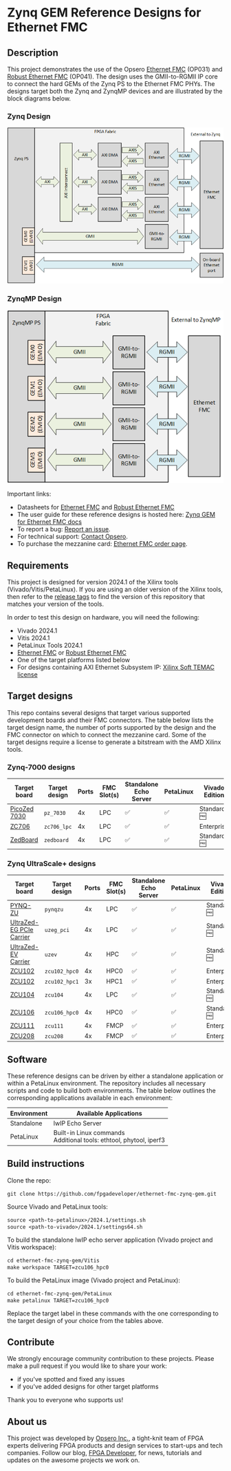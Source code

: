 # Zynq GEM Reference Designs for Ethernet FMC

## Description

This project demonstrates the use of the Opsero [Ethernet FMC] (OP031) and [Robust Ethernet FMC] (OP041).
The design uses the GMII-to-RGMII IP core to connect the hard GEMs of the Zynq PS to the Ethernet FMC
PHYs. The designs target both the Zynq and ZynqMP devices and are illustrated by the block diagrams below.

### Zynq Design

![Zynq GEM design block diagram](docs/source/images/zynq-gem-design-block-diagram.png "Zynq GEM design block diagram")

### ZynqMP Design

![ZynqMP GEM design block diagram](docs/source/images/zynqmp-gem-design-block-diagram.png "ZynqMP GEM design block diagram")

Important links:

* Datasheets for [Ethernet FMC] and [Robust Ethernet FMC]
* The user guide for these reference designs is hosted here: [Zynq GEM for Ethernet FMC docs](https://zynqgem.ethernetfmc.com "Zynq GEM for Ethernet FMC docs")
* To report a bug: [Report an issue](https://github.com/fpgadeveloper/ethernet-fmc-zynq-gem/issues "Report an issue").
* For technical support: [Contact Opsero](https://opsero.com/contact-us "Contact Opsero").
* To purchase the mezzanine card: [Ethernet FMC order page](https://opsero.com/product/ethernet-fmc "Ethernet FMC order page").

## Requirements

This project is designed for version 2024.1 of the Xilinx tools (Vivado/Vitis/PetaLinux). 
If you are using an older version of the Xilinx tools, then refer to the 
[release tags](https://github.com/fpgadeveloper/ethernet-fmc-zynq-gem/tags "releases")
to find the version of this repository that matches your version of the tools.

In order to test this design on hardware, you will need the following:

* Vivado 2024.1
* Vitis 2024.1
* PetaLinux Tools 2024.1
* [Ethernet FMC] or [Robust Ethernet FMC]
* One of the target platforms listed below
* For designs containing AXI Ethernet Subsystem IP: [Xilinx Soft TEMAC license](http://ethernetfmc.com/getting-a-license-for-the-xilinx-tri-mode-ethernet-mac/ "Xilinx Soft TEMAC license")

## Target designs

This repo contains several designs that target various supported development boards and their
FMC connectors. The table below lists the target design name, the number of ports supported by the design and 
the FMC connector on which to connect the mezzanine card. Some of the target designs
require a license to generate a bitstream with the AMD Xilinx tools.

<!-- updater start -->
### Zynq-7000 designs

| Target board          | Target design      | Ports       | FMC Slot(s) | Standalone<br> Echo Server | PetaLinux | Vivado<br> Edition |
|-----------------------|--------------------|-------------|-------------|-------|-------|-------|
| [PicoZed 7030]        | `pz_7030`          | 4x          | LPC         | :white_check_mark: | :white_check_mark: | Standard :free: |
| [ZC706]               | `zc706_lpc`        | 4x          | LPC         | :white_check_mark: | :white_check_mark: | Enterprise |
| [ZedBoard]            | `zedboard`         | 4x          | LPC         | :white_check_mark: | :white_check_mark: | Standard :free: |

### Zynq UltraScale+ designs

| Target board          | Target design      | Ports       | FMC Slot(s) | Standalone<br> Echo Server | PetaLinux | Vivado<br> Edition |
|-----------------------|--------------------|-------------|-------------|-------|-------|-------|
| [PYNQ-ZU]             | `pynqzu`           | 4x          | LPC         | :white_check_mark: | :white_check_mark: | Standard :free: |
| [UltraZed-EG PCIe Carrier] | `uzeg_pci`         | 4x          | LPC         | :white_check_mark: | :white_check_mark: | Standard :free: |
| [UltraZed-EV Carrier] | `uzev`             | 4x          | HPC         | :white_check_mark: | :white_check_mark: | Standard :free: |
| [ZCU102]              | `zcu102_hpc0`      | 4x          | HPC0        | :white_check_mark: | :white_check_mark: | Enterprise |
| [ZCU102]              | `zcu102_hpc1`      | 3x          | HPC1        | :white_check_mark: | :white_check_mark: | Enterprise |
| [ZCU104]              | `zcu104`           | 4x          | LPC         | :white_check_mark: | :white_check_mark: | Standard :free: |
| [ZCU106]              | `zcu106_hpc0`      | 4x          | HPC0        | :white_check_mark: | :white_check_mark: | Standard :free: |
| [ZCU111]              | `zcu111`           | 4x          | FMCP        | :white_check_mark: | :white_check_mark: | Enterprise |
| [ZCU208]              | `zcu208`           | 4x          | FMCP        | :white_check_mark: | :white_check_mark: | Enterprise |

[PicoZed 7030]: https://www.xilinx.com/products/boards-and-kits/1-hypn9d.html
[ZC706]: https://www.xilinx.com/zc706
[ZedBoard]: https://www.xilinx.com/products/boards-and-kits/1-8dyf-11.html
[PYNQ-ZU]: https://www.amd.com/en/corporate/university-program/aup-boards/pynq-zu.html
[UltraZed-EG PCIe Carrier]: https://www.xilinx.com/products/boards-and-kits/1-mb9rqb.html
[UltraZed-EV Carrier]: https://www.xilinx.com/products/boards-and-kits/1-1s78dxb.html
[ZCU102]: https://www.xilinx.com/zcu102
[ZCU104]: https://www.xilinx.com/zcu104
[ZCU106]: https://www.xilinx.com/zcu106
[ZCU111]: https://www.xilinx.com/zcu111
[ZCU208]: https://www.xilinx.com/zcu208
<!-- updater end -->

## Software

These reference designs can be driven by either a standalone application or within a PetaLinux environment. 
The repository includes all necessary scripts and code to build both environments. The table 
below outlines the corresponding applications available in each environment:

| Environment      | Available Applications  |
|------------------|-------------------------|
| Standalone       | lwIP Echo Server |
| PetaLinux        | Built-in Linux commands<br>Additional tools: ethtool, phytool, iperf3 |

## Build instructions

Clone the repo:
```
git clone https://github.com/fpgadeveloper/ethernet-fmc-zynq-gem.git
```

Source Vivado and PetaLinux tools:

```
source <path-to-petalinux>/2024.1/settings.sh
source <path-to-vivado>/2024.1/settings64.sh
```

To build the standalone lwIP echo server application (Vivado project and Vitis workspace):

```
cd ethernet-fmc-zynq-gem/Vitis
make workspace TARGET=zcu106_hpc0
```

To build the PetaLinux image (Vivado project and PetaLinux):

```
cd ethernet-fmc-zynq-gem/PetaLinux
make petalinux TARGET=zcu106_hpc0
```

Replace the target label in these commands with the one corresponding to the target design of your
choice from the tables above.

## Contribute

We strongly encourage community contribution to these projects. Please make a pull request if you
would like to share your work:
* if you've spotted and fixed any issues
* if you've added designs for other target platforms

Thank you to everyone who supports us!

## About us

This project was developed by [Opsero Inc.](https://opsero.com "Opsero Inc."),
a tight-knit team of FPGA experts delivering FPGA products and design services to start-ups and tech companies. 
Follow our blog, [FPGA Developer](https://www.fpgadeveloper.com "FPGA Developer"), for news, tutorials and
updates on the awesome projects we work on.

[Ethernet FMC]: https://ethernetfmc.com/docs/ethernet-fmc/overview/
[Robust Ethernet FMC]: https://ethernetfmc.com/docs/robust-ethernet-fmc/overview/

